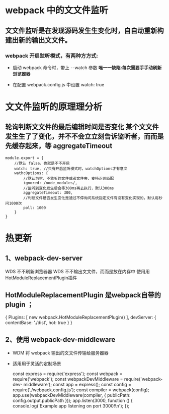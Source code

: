 # webpack 中的⽂文件监听 

## ⽂文件监听是在发现源码发⽣生变化时，⾃自动重新构建出新的输出⽂文件。

### webpack 开启监听模式，有两种⽅方式: 

* 启动 webpack 命令时，带上 --watch 参数 **唯⼀一缺陷:每次需要⼿手动刷新浏览器器**
  
* 在配置 webpack.config.js 中设置 watch: true



# ⽂文件监听的原理理分析

## 轮询判断⽂文件的最后编辑时间是否变化 某个⽂文件发⽣生了了变化，并不不会⽴立刻告诉监听者，⽽而是先缓存起来，等 aggregateTimeout

    module.export = {
        //默认 false，也就是不不开启
        watch: true, //只有开启监听模式时，watchOptions才有意义
        wathcOptions: {
            //默认为空，不监听的文件或者文件夹，支持正则匹配
            ignored: /node_modules/,
            //监听到变化发生后会等300ms再去执行，默认300ms
            aggregateTimeout: 300, 
            //判断文件是否发生变化是通过不停询问系统指定文件有没有变化实现的，默认每秒问1000次 
            poll: 1000
        }    
    }

# 热更新
## 1、webpack-dev-server

WDS 不不刷新浏览器器
WDS 不不输出⽂文件，⽽而是放在内存中
使⽤用 HotModuleReplacementPlugin插件

## HotModuleReplacementPlugin 是webpack自带的plugin ；

{
    Plugins: [
        new webpack.HotModuleReplacementPlugin()
    ],
 devServer: {
        contentBase: './dist',
        hot: true
    }
}


## 2、使用 webpack-dev-middleware 

* WDM 将 webpack 输出的⽂文件传输给服务器器
* 适⽤用于灵活的定制场景

    const express = require('express');
    const webpack = require('webpack');
    const webpackDevMiddleware = require('webpack-dev- middleware');
    const app = express();
    const config = require('./webpack.config.js'); const compiler = webpack(config);
    app.use(webpackDevMiddleware(compiler, { publicPath: config.output.publicPath
    }));
    app.listen(3000, function () {
        console.log('Example app listening on port 3000!\n');
    });